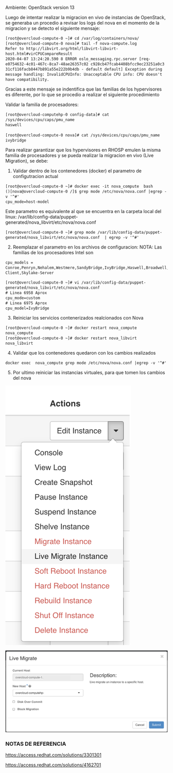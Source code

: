 Ambiente:
OpenStack version 13

Luego de intentar realizar la migracion en vivo de instancias de OpenStack, se generaba un procedio a revisar los logs del nova en el momento de la migracion y se detecto el siguiente mensaje:


```
[root@overcloud-compute-0 ~]# cd /var/log/containers/nova/
[root@overcloud-compute-0 nova]# tail -f nova-compute.log
Refer to http://libvirt.org/html/libvirt-libvirt-host.html#virCPUCompareResult
2020-04-07 13:24:20.590 8 ERROR oslo_messaging.rpc.server [req-e0754632-4c01-467c-8ca7-48ae26357c02 c928cb47fcab4408bfcc9ec23251a0c3 31cf116facb8447b891a55e222b9b4db - default default] Exception during message handling: InvalidCPUInfo: Unacceptable CPU info: CPU doesn't have compatibility.
```

Gracias a este mensaje se indentifica que las familias de los hypervisores es diferente, por lo que se procedio a realizar el siguiente procedimiento

Validar la familia de procesadores:

```
[root@overcloud-computehp-0 config-data]# cat /sys/devices/cpu/caps/pmu_name
haswell

[root@overcloud-compute-0 nova]# cat /sys/devices/cpu/caps/pmu_name
ivybridge
```

Para realizar garantizar que los hypervisores en RHOSP emulen la misma familia de procesadores y se pueda realizar la migracion en vivo (Live Migration), se debe:

1. Validar dentro de los contenedores (docker) el parametro de configutracion actual

```
[root@overcloud-compute-0 ~]# docker exec -it nova_compute  bash
()[nova@overcloud-compute-0 /]$ grep mode /etc/nova/nova.conf |egrep -v '^#'
cpu_mode=host-model
```

Este parametro es equivalente al que se encuentra en la carpeta local del linux: /var/lib/config-data/puppet-generated/nova_libvirt/etc/nova/nova.conf
```
[root@overcloud-compute-0 ~]# grep mode /var/lib/config-data/puppet-generated/nova_libvirt/etc/nova/nova.conf  | egrep -v '^#'
```

2. Reemplazar el parametro en los archivos de configuracion:
NOTA:
Las familias de los procesadores Intel son
```
cpu_models = Conroe,Penryn,Nehalem,Westmere,SandyBridge,IvyBridge,Haswell,Broadwell,Skylake-Client,Skylake-Server
```

```
[root@overcloud-compute-0 ~]# vi /var/lib/config-data/puppet-generated/nova_libvirt/etc/nova/nova.conf 
# Linea 6958 Aprox
cpu_mode=custom
# Linea 6975 Aprox
cpu_model=IvyBridge
```

3. Reiniciar los servicios contenerizados realcionados con Nova

```
[root@overcloud-compute-0 ~]# docker restart nova_compute
nova_compute
[root@overcloud-compute-0 ~]# docker restart nova_libvirt
nova_libvirt
```

4. Validar que los contenedores quedaron con los cambios realizados
```
docker exec  nova_compute grep mode /etc/nova/nova.conf |egrep -v '^#'
```

5. Por ultimo reiniciar las instancias virtuales, para que tomen los cambios del nova

![Ref](images/livemigration1.png)

![Ref](images/livemigration2.png)







### NOTAS DE REFERENCIA

https://access.redhat.com/solutions/3301301

https://access.redhat.com/solutions/4162701
